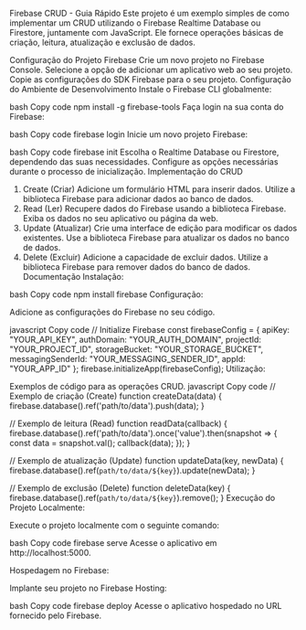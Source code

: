 Firebase CRUD - Guia Rápido
Este projeto é um exemplo simples de como implementar um CRUD utilizando o Firebase Realtime Database ou Firestore, juntamente com JavaScript. Ele fornece operações básicas de criação, leitura, atualização e exclusão de dados.

Configuração do Projeto Firebase
Crie um novo projeto no Firebase Console.
Selecione a opção de adicionar um aplicativo web ao seu projeto.
Copie as configurações do SDK Firebase para o seu projeto.
Configuração do Ambiente de Desenvolvimento
Instale o Firebase CLI globalmente:

bash
Copy code
npm install -g firebase-tools
Faça login na sua conta do Firebase:

bash
Copy code
firebase login
Inicie um novo projeto Firebase:

bash
Copy code
firebase init
Escolha o Realtime Database ou Firestore, dependendo das suas necessidades.
Configure as opções necessárias durante o processo de inicialização.
Implementação do CRUD
1. Create (Criar)
Adicione um formulário HTML para inserir dados.
Utilize a biblioteca Firebase para adicionar dados ao banco de dados.
2. Read (Ler)
Recupere dados do Firebase usando a biblioteca Firebase.
Exiba os dados no seu aplicativo ou página da web.
3. Update (Atualizar)
Crie uma interface de edição para modificar os dados existentes.
Use a biblioteca Firebase para atualizar os dados no banco de dados.
4. Delete (Excluir)
Adicione a capacidade de excluir dados.
Utilize a biblioteca Firebase para remover dados do banco de dados.
Documentação
Instalação:

bash
Copy code
npm install firebase
Configuração:

Adicione as configurações do Firebase no seu código.

javascript
Copy code
// Initialize Firebase
const firebaseConfig = {
  apiKey: "YOUR_API_KEY",
  authDomain: "YOUR_AUTH_DOMAIN",
  projectId: "YOUR_PROJECT_ID",
  storageBucket: "YOUR_STORAGE_BUCKET",
  messagingSenderId: "YOUR_MESSAGING_SENDER_ID",
  appId: "YOUR_APP_ID"
};
firebase.initializeApp(firebaseConfig);
Utilização:

Exemplos de código para as operações CRUD.
javascript
Copy code
// Exemplo de criação (Create)
function createData(data) {
  firebase.database().ref('path/to/data').push(data);
}

// Exemplo de leitura (Read)
function readData(callback) {
  firebase.database().ref('path/to/data').once('value').then(snapshot => {
    const data = snapshot.val();
    callback(data);
  });
}

// Exemplo de atualização (Update)
function updateData(key, newData) {
  firebase.database().ref(`path/to/data/${key}`).update(newData);
}

// Exemplo de exclusão (Delete)
function deleteData(key) {
  firebase.database().ref(`path/to/data/${key}`).remove();
}
Execução do Projeto
Localmente:

Execute o projeto localmente com o seguinte comando:

bash
Copy code
firebase serve
Acesse o aplicativo em http://localhost:5000.

Hospedagem no Firebase:

Implante seu projeto no Firebase Hosting:

bash
Copy code
firebase deploy
Acesse o aplicativo hospedado no URL fornecido pelo Firebase.
